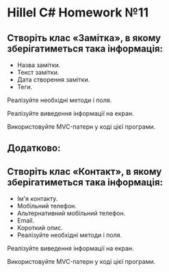 # Hillel C# Homework №11

## Створіть клас «Замітка», в якому зберігатиметься така інформація:

- Назва замітки.
- Текст замітки.
- Дата створення замітки.
- Теги.

Реалізуйте необхідні методи і поля.

Реалізуйте виведення інформації на екран.


Використовуйте MVC-патерн у коді цієї програми.

## Додатково:

## Створіть клас «Контакт», в якому зберігатиметься така інформація:

- Ім'я контакту.
- Мобільний телефон.
- Альтернативний мобільний телефон.
- Email.
- Короткий опис.
- Реалізуйте необхідні методи і поля.

Реалізуйте виведення інформації на екран.


Використовуйте MVC-патерн у коді цієї програми.
